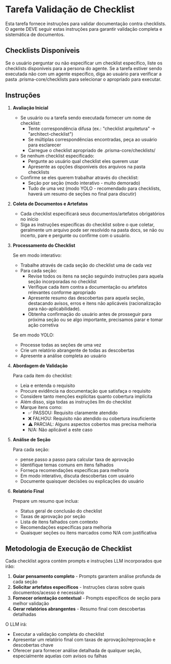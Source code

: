 <!-- Powered by PRISMA™ Core -->

# Tarefa Validação de Checklist

Esta tarefa fornece instruções para validar documentação contra checklists. O agente DEVE seguir estas instruções para garantir validação completa e sistemática de documentos.

## Checklists Disponíveis

Se o usuário perguntar ou não especificar um checklist específico, liste os checklists disponíveis para a persona do agente. Se a tarefa estiver sendo executada não com um agente específico, diga ao usuário para verificar a pasta .prisma-core/checklists para selecionar o apropriado para executar.

## Instruções

1. **Avaliação Inicial**
   - Se usuário ou a tarefa sendo executada fornecer um nome de checklist:
     - Tente correspondência difusa (ex.: "checklist arquitetura" -> "architect-checklist")
     - Se múltiplas correspondências encontradas, peça ao usuário para esclarecer
     - Carregue o checklist apropriado de .prisma-core/checklists/
   - Se nenhum checklist especificado:
     - Pergunte ao usuário qual checklist eles querem usar
     - Apresente as opções disponíveis dos arquivos na pasta checklists
   - Confirme se eles querem trabalhar através do checklist:
     - Seção por seção (modo interativo - muito demorado)
     - Tudo de uma vez (modo YOLO - recomendado para checklists, haverá um resumo de seções no final para discutir)

2. **Coleta de Documentos e Artefatos**
   - Cada checklist especificará seus documentos/artefatos obrigatórios no início
   - Siga as instruções específicas do checklist sobre o que coletar, geralmente um arquivo pode ser resolvido na pasta docs, se não ou incerto, pare e pergunte ou confirme com o usuário.

3. **Processamento do Checklist**

   Se em modo interativo:
   - Trabalhe através de cada seção do checklist uma de cada vez
   - Para cada seção:
     - Revise todos os itens na seção seguindo instruções para aquela seção incorporadas no checklist
     - Verifique cada item contra a documentação ou artefatos relevantes conforme apropriado
     - Apresente resumo das descobertas para aquela seção, destacando avisos, erros e itens não aplicáveis (racionalização para não-aplicabilidade).
     - Obtenha confirmação do usuário antes de prosseguir para próxima seção ou se algo importante, precisamos parar e tomar ação corretiva

   Se em modo YOLO:
   - Processe todas as seções de uma vez
   - Crie um relatório abrangente de todas as descobertas
   - Apresente a análise completa ao usuário

4. **Abordagem de Validação**

   Para cada item do checklist:
   - Leia e entenda o requisito
   - Procure evidência na documentação que satisfaça o requisito
   - Considere tanto menções explícitas quanto cobertura implícita
   - Além disso, siga todas as instruções llm do checklist
   - Marque itens como:
     - ✅ PASSOU: Requisito claramente atendido
     - ❌ FALHOU: Requisito não atendido ou cobertura insuficiente
     - ⚠️ PARCIAL: Alguns aspectos cobertos mas precisa melhoria
     - N/A: Não aplicável a este caso

5. **Análise de Seção**

   Para cada seção:
   - pense passo a passo para calcular taxa de aprovação
   - Identifique temas comuns em itens falhados
   - Forneça recomendações específicas para melhoria
   - Em modo interativo, discuta descobertas com usuário
   - Documente quaisquer decisões ou explicações do usuário

6. **Relatório Final**

   Prepare um resumo que inclua:
   - Status geral de conclusão do checklist
   - Taxas de aprovação por seção
   - Lista de itens falhados com contexto
   - Recomendações específicas para melhoria
   - Quaisquer seções ou itens marcados como N/A com justificativa

## Metodologia de Execução de Checklist

Cada checklist agora contém prompts e instruções LLM incorporados que irão:

1. **Guiar pensamento completo** - Prompts garantem análise profunda de cada seção
2. **Solicitar artefatos específicos** - Instruções claras sobre quais documentos/acesso é necessário
3. **Fornecer orientação contextual** - Prompts específicos de seção para melhor validação
4. **Gerar relatórios abrangentes** - Resumo final com descobertas detalhadas

O LLM irá:

- Executar a validação completa do checklist
- Apresentar um relatório final com taxas de aprovação/reprovação e descobertas chave
- Oferecer para fornecer análise detalhada de qualquer seção, especialmente aquelas com avisos ou falhas